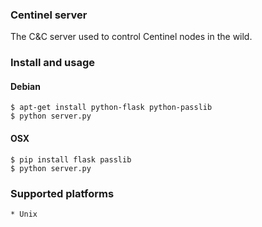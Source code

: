 ### Centinel server

The C&C server used to control Centinel nodes in the wild.

### Install and usage
#### Debian
    $ apt-get install python-flask python-passlib
    $ python server.py
    
#### OSX
    $ pip install flask passlib
    $ python server.py

### Supported platforms
    * Unix
